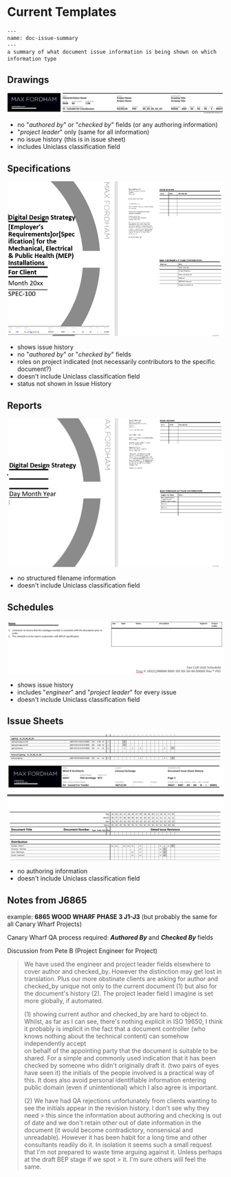 # Current Templates

```{figure} images/doc-issue-summary.png
---
name: doc-issue-summary
---
a summary of what document issue information is being shown on which
information type
```

## Drawings

![drawings](images/drawings.png)

- no "_authored by_" or "_checked by_" fields (or any authoring information)
- "_project leader_" only (same for all information)
- no issue history (this is in issue sheet)
- includes Uniclass classification field

## Specifications

![ ](images/spec.png)

- shows issue history
- no "_authored by_" or "_checked by_" fields
- roles on project indicated (not necessarily contributors to the specific document?)
- doesn't include Uniclass classification field
- status not shown in Issue History

## Reports

![ ](images/reports.png)

- no structured filename information
- doesn't include Uniclass classification field

## Schedules

![ ](images/schedule.png)

- shows issue history
- includes "_engineer_" and "_project leader_" for every issue
- doesn't include Uniclass classification field

## Issue Sheets

![ ](images/issuesheet.png)

- no authoring information
- doesn't include Uniclass classification field

## Notes from J6865

example: __6865 WOOD WHARF PHASE 3 J1-J3__ (but probably the same for all Canary Wharf Projects)

Canary Wharf QA process required: ___Authored By___ and ___Checked By___ fields

Discussion from Pete B (Project Engineer for Project)

> We have used the engineer and project leader fields elsewhere to cover author and checked_by. However the distinction may get lost in 
> translation. Plus our more obstinate clients are asking for author and checked_by unique not only to the current document (1) but also for the
> document's history (2). The project leader field I imagine is set more globally, if automated.
>
> (1) showing current author and checked_by are hard to object to. Whilst, as far as I can see, there's nothing explicit in ISO 19650, I think it
> probably is implicit in the fact that a document controller (who knows nothing about the technical content) can somehow independently accept  
> on behalf of the appointing party that the document is suitable to be shared. For a simple and commonly used indication that it has been
> checked by someone who didn't originally draft it. (two pairs of eyes have seen it) the initials of the people involved is a practical way of
> this. It does also avoid personal identifiable information entering public domain (even if unintentional) which I also agree is important.
>
> (2) We have had QA rejections unfortunately from clients wanting to see the initials appear in the revision history. I don't see why they need > this since the information about authoring and checking is out of date and we don't retain other out of date information in the document (it
> would become contradictory, nonsensical and unreadable). However it has been habit for a long time and other consultants readily do it.  In
> isolation it seems such a small request that I'm not prepared to waste time arguing against it. Unless perhaps at the draft BEP stage if we spot > it. I'm sure others will feel the same.
